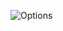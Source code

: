 ![Options](https://user-images.githubusercontent.com/64533217/226351621-40179d32-795e-4fa1-9f29-871ff8f3de0e.png)
